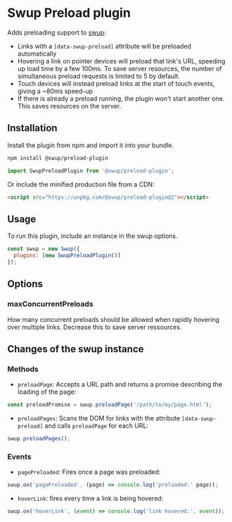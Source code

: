 # Swup Preload plugin

Adds preloading support to [swup](https://github.com/swup/swup):

- Links with a `[data-swup-preload]` attribute will be preloaded automatically
- Hovering a link on pointer devices will preload that link's URL, speeding up load time by a few 100ms. To save server resources, the number of simultaneous preload requests is limited to 5 by default.
- Touch devices will instead preload links at the start of touch events, giving a ~80ms speed-up
- If there is already a preload running, the plugin won't start another one. This saves resources on the server.

## Installation

Install the plugin from npm and import it into your bundle.

```bash
npm install @swup/preload-plugin
```

```js
import SwupPreloadPlugin from '@swup/preload-plugin';
```

Or include the minified production file from a CDN:

```html
<script src="https://unpkg.com/@swup/preload-plugin@2"></script>
```

## Usage

To run this plugin, include an instance in the swup options.

```javascript
const swup = new Swup({
  plugins: [new SwupPreloadPlugin()]
});
```
## Options

### maxConcurrentPreloads

How many concurrent preloads should be allowed when rapidly hovering over multiple links. Decrease this to save server ressources.

## Changes of the swup instance

### Methods

- `preloadPage`: Accepts a URL path and returns a promise describing the loading of the page:

```js
const preloadPromise = swup.preloadPage('/path/to/my/page.html');
```

- `preloadPages`: Scans the DOM for links with the attribute `[data-swup-preload]` and calls `preloadPage` for each URL:

```js
swup.preloadPages();
```

### Events

- `pagePreloaded`: Fires once a page was preloaded:

```js
swup.on('pagePreloaded', (page) => console.log('preloaded:' page));
```

- `hoverLink`: fires every time a link is being hovered:

```js
swup.on('hoverLink', (event) => console.log('link hovered:', event));
```

